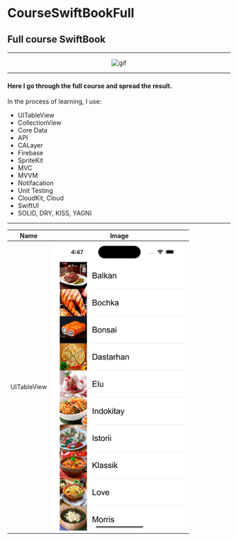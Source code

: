 # CourseSwiftBookFull
## Full course SwiftBook
--- 

<div id="header" align="center">
<img src="https://media.giphy.com/media/q1mHcB8wOCWf6/giphy.gif" alt="gif" width="600" />
</div>

---

#### Here I go through the full course and spread the result.

In the process of learning, I use:
- UITableView
- CollectionView
- Core Data
- API
- CALayer
- Firebase
- SpriteKit
- MVC
- MVVM
- Notifacation
- Unit Testing
- CloudKit, Cloud
- SwiftUI
- SOLID, DRY, KISS, YAGNI

---

| Name                                                            | Image             |
| ----------------------------------------------------------------| :---------------: |
| UITableView        | <img src="images/UITableVIew.webp" alt="images" width="300" /> |

